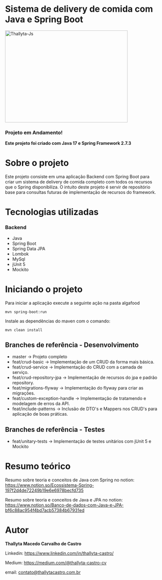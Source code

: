 # Sistema de delivery de comida com Java e Spring Boot
<img  align="center" alt="Thallyta-Js" height="300" width="400" src="https://cdn.jsdelivr.net/gh/devicons/devicon/icons/spring/spring-original-wordmark.svg" />

### Projeto em Andamento!

<b>Este projeto foi criado com Java 17 e Spring Framework 2.7.3</b>

# Sobre o projeto

Este projeto consiste em uma aplicação Backend com Spring Boot para criar um sistema de delivery de comida completo com todos os recursos que o Spring disponibiliza.
O intuito deste projeto é servir de repositório base para consultas futuras de implementação de recursos do framework.

# Tecnologias utilizadas


### Backend

- Java
- Spring Boot
- Spring Data JPA
- Lombok
- MySql
- jUnit 5
- Mockito

# Iniciando o projeto

Para iniciar a aplicação execute a seguinte ação na pasta algafood

```shell script
mvn spring-boot:run
```

Instale as dependências do maven com o comando:

```shell script
mvn clean install
```

## Branches de referência - Desenvolvimento

- master -> Projeto completo
- feat/crud-basic -> Implementação de um CRUD da forma mais básica.
- feat/crud-service -> Implementação do CRUD com a camada de serviço.
- feat/crud-repository-jpa -> Implementação de recursos do jpa e padrão repository.
- feat/migrations-flyway -> Implementação do flyway para criar as migrações.
- feat/custom-exception-handle -> Implementação de tratamendo e modelagem de erros da API.
- feat/include-patterns -> Inclusão de DTO's e Mappers nos CRUD's para aplicação de boas práticas.

## Branches de referência - Testes
- feat/unitary-tests -> Implementação de testes unitários com jUnit 5 e Mockito

# Resumo teórico
Resumo sobre teoria e conceitos de Java com Spring no notion:
https://www.notion.so/Ecossistema-Spring-197f2d4de72249b19e6e6978becfd735

Resumo sobre teoria e conceitos de Java e JPA no notion:
https://www.notion.so/Banco-de-dados-com-Java-e-JPA-bf6c88ac954f4bd7acb57384b67931ed

# Autor
<b>Thallyta Macedo Carvalho de Castro</b>

Linkedin: https://www.linkedin.com/in/thallyta-castro/

Medium: https://medium.com/@thallyta-castro-cv

email: contato@thallytacastro.com.br
